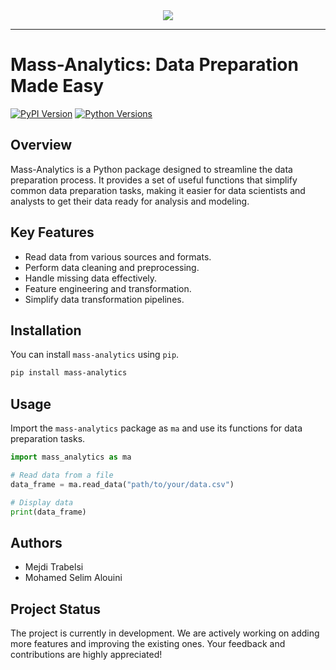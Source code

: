 <div align="center">
  <img src="https://scontent.ftun10-1.fna.fbcdn.net/v/t39.30808-6/332904748_897461364866284_4163373948614352887_n.png?_nc_cat=111&ccb=1-7&_nc_sid=e3f864&_nc_ohc=mOs26BnW5rYAX_0w3ot&_nc_ht=scontent.ftun10-1.fna&oh=00_AfAlZswU__xPYbBsm3NHsnfhP13luB_BTBSUGJsITrSyNw&oe=64C273EC"><br>
</div>

-----------------
# Mass-Analytics: Data Preparation Made Easy

[![PyPI Version](https://img.shields.io/pypi/v/mass-analytics.svg)](https://pypi.org/project/mass-analytics/)
[![Python Versions](https://img.shields.io/pypi/pyversions/mass-analytics.svg)](https://pypi.org/project/mass-analytics/)

## Overview

Mass-Analytics is a Python package designed to streamline the data preparation process. It provides a set of useful functions that simplify common data preparation tasks, making it easier for data scientists and analysts to get their data ready for analysis and modeling.

## Key Features

- Read data from various sources and formats.
- Perform data cleaning and preprocessing.
- Handle missing data effectively.
- Feature engineering and transformation.
- Simplify data transformation pipelines.

## Installation

You can install `mass-analytics` using `pip`.

```sh
pip install mass-analytics
```

## Usage

Import the `mass-analytics` package as `ma` and use its functions for data preparation tasks.

```python
import mass_analytics as ma

# Read data from a file
data_frame = ma.read_data("path/to/your/data.csv")

# Display data
print(data_frame)
```

## Authors

- Mejdi Trabelsi
- Mohamed Selim Alouini

## Project Status

The project is currently in development. We are actively working on adding more features and improving the existing ones. Your feedback and contributions are highly appreciated!